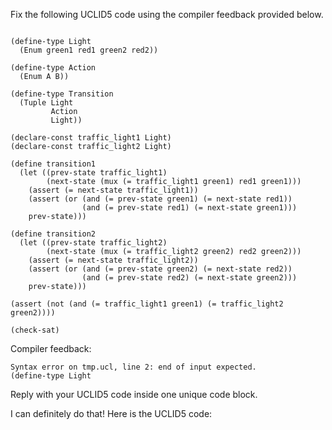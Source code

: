 
Fix the following UCLID5 code using the compiler feedback provided below.

```

(define-type Light
  (Enum green1 red1 green2 red2))

(define-type Action
  (Enum A B))

(define-type Transition
  (Tuple Light 
         Action 
         Light))

(declare-const traffic_light1 Light)
(declare-const traffic_light2 Light)

(define transition1
  (let ((prev-state traffic_light1)
        (next-state (mux (= traffic_light1 green1) red1 green1)))
    (assert (= next-state traffic_light1))
    (assert (or (and (= prev-state green1) (= next-state red1))
                (and (= prev-state red1) (= next-state green1)))
    prev-state)))

(define transition2
  (let ((prev-state traffic_light2)
        (next-state (mux (= traffic_light2 green2) red2 green2)))
    (assert (= next-state traffic_light2))
    (assert (or (and (= prev-state green2) (= next-state red2))
                (and (= prev-state red2) (= next-state green2)))
    prev-state)))

(assert (not (and (= traffic_light1 green1) (= traffic_light2 green2))))

(check-sat)
```

Compiler feedback:

```
Syntax error on tmp.ucl, line 2: end of input expected.
(define-type Light

```
Reply with your UCLID5 code inside one unique code block.

I can definitely do that! Here is the UCLID5 code:
```
